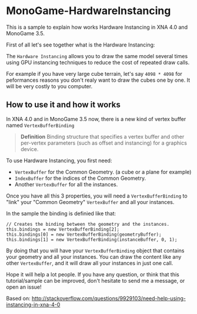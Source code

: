 # MonoGame-HardwareInstancing


This is a sample to explain how works Hardware Instancing in XNA 4.0 and MonoGame 3.5.

First of all let's see together what is the Hardware Instancing:

The `Hardware Instancing` allows you to draw the same model several times using GPU instancing techniques to reduce the cost of repeated draw calls.

For example if you have very large cube terrain, let's say `4098 * 4098` for peformances reasons you don't realy want to draw the cubes one by one. It will be very costly to you computer.

How to use it and how it works
------------------------------

In XNA 4.0 and in MonoGame 3.5 now, there is a new kind of vertex buffer named `VertexBufferBinding`

> **Definition**
> Binding structure that specifies a vertex buffer and other per-vertex parameters (such as offset and instancing) for a graphics device.

To use Hardware Instancing, you first need:

- `VertexBuffer` for the Common Geometry. (a cube or a plane for example)
- `IndexBuffer` for the indices of the Common Geometry.
- Another `VertexBuffer` for all the instances.

Once you have all this 3 properties, you will need a `VertexBufferBinding` to "link" your "Common Geometry" `VertexBuffer` and all your instances.

In the sample the binding is definied like that:

    // Creates the binding between the geometry and the instances.
    this.bindings = new VertexBufferBinding[2];
    this.bindings[0] = new VertexBufferBinding(geometryBuffer);
    this.bindings[1] = new VertexBufferBinding(instanceBuffer, 0, 1);

By doing that you will have your `VertexBufferBinding` object that contains your geometry and all your instances. You can draw the content like any other `VertexBuffer`, and it will draw all your instances in just one call.


Hope it will help a lot people. If you have any question, or think that this tutorial/sample can be improved, don't hesitate to send me a message, or open an issue! 

Based on: http://stackoverflow.com/questions/9929103/need-help-using-instancing-in-xna-4-0